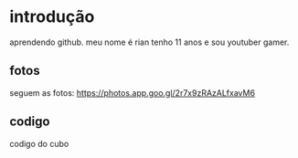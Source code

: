 # introdução
aprendendo github.
meu nome é rian tenho 11 anos e sou youtuber gamer.
## fotos 
seguem as fotos:
https://photos.app.goo.gl/2r7x9zRAzALfxavM6

## codigo
codigo do cubo 
